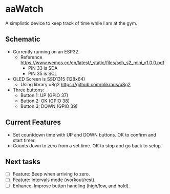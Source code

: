 # aaWatch

A simplistic device to keep track of time while I am at the gym.


## Schematic
- Currently running on an ESP32.
	- Reference <https://www.wemos.cc/en/latest/_static/files/sch_s2_mini_v1.0.0.pdf>
		- PIN 33 is SDA
		- PIN 35 is SCL
- OLED Screen is SSD1315 (128x64)
	- Using library u8g2 <https://github.com/olikraus/u8g2>
- Three buttons:
	- Button 1: UP (GPIO 37)
	- Button 2: OK (GPIO 38)
	- Button 3: DOWN (GPIO 39)

## Current Features
- Set countdown time with UP and DOWN buttons. OK to confirm and start timer.
- Counts down to zero from a set time. OK to stop and go back to setup.

## Next tasks
- [ ] Feature: Beep when arriving to zero.
- [ ] Feature: Intervals mode (workout/rest).
- [ ] Enhance: Improve button handling (high/low, and hold).
